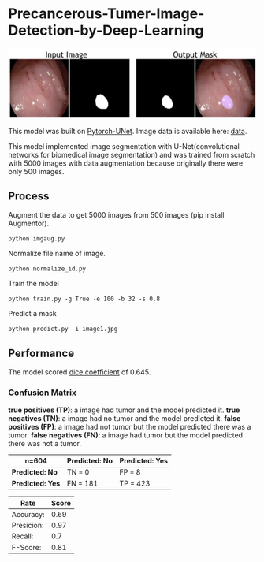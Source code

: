 # Precancerous-Tumer-Image-Detection-by-Deep-Learning
<img src="demo.png">

This model was built on [Pytorch-UNet](https://github.com/milesial/Pytorch-UNet). Image data is available here: [data](https://polyp.grand-challenge.org/CVCClinicDB/).

This model implemented image segmentation with U-Net(convolutional networks for biomedical image segmentation) and was trained from scratch with 5000 images with data augmentation because originally there were only 500 images.

## Process
Augment the data to get 5000 images from 500 images (pip install Augmentor).
```
python imgaug.py
```
Normalize file name of image.
```
python normalize_id.py
```
Train the model
```
python train.py -g True -e 100 -b 32 -s 0.8
```
Predict a mask
```
python predict.py -i image1.jpg
```
## Performance
The model scored [dice coefficient](https://en.wikipedia.org/wiki/S%C3%B8rensen%E2%80%93Dice_coefficient) of 0.645.

### Confusion Matrix

**true positives (TP)**: a image had tumor and the model predicted it.
**true negatives (TN)**: a image had no tumor and the model predicted it.
**false positives (FP)**: a image had not tumor but the model predicted there was a tumor.
**false negatives (FN)**: a image had tumor but the model predicted there was not a tumor.

| n=604  | Predicted: No  | Predicted: Yes  |
|---|---|---|
| **Predicted: No**  | TN = 0  | FP = 8 |
| **Predicted: Yes**  | FN = 181  | TP = 423  |

| Rate | Score |
| ------------- | ------------- |
| Accuracy:  | 0.69  |
| Presicion:  | 0.97  |
| Recall:  | 0.7  |
| F-Score:  | 0.81  |


